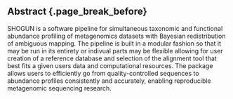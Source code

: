 ## Abstract {.page_break_before}

SHOGUN is a software pipeline for simultaneous taxonomic and functional abundance profiling of metagenomics datasets with Bayesian redistribution of ambiguous mapping. The pipeline is built in a modular fashion so that it may be run in its entirety or indivual parts may be flexible allowing for user creation of a reference database and selection of the alignment tool that best fits a given users data and computational resources. The package allows users to efficiently go from quality-controlled sequences to abundance profiles consistently and accurately, enabling reproducible metagenomic sequencing research.
